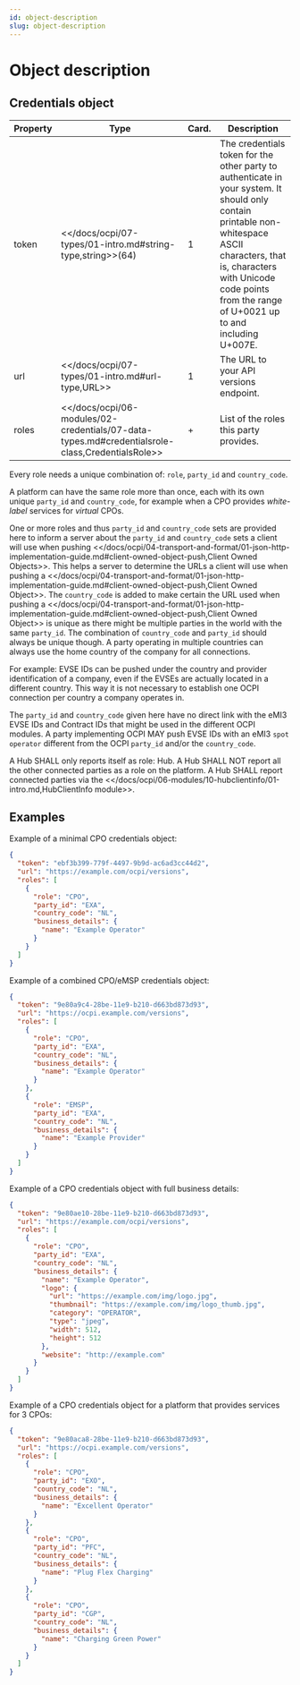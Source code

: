 ```yaml
---
id: object-description
slug: object-description
---
```

# Object description

## Credentials object

| Property | Type                                                                                                | Card. | Description                                                                                                                                                                                                                                   |
|----------|-----------------------------------------------------------------------------------------------------|-------|-----------------------------------------------------------------------------------------------------------------------------------------------------------------------------------------------------------------------------------------------|
| token    | \<\</docs/ocpi/07-types/01-intro.md#string-type,string\>\>(64)                                      | 1     | The credentials token for the other party to authenticate in your system. It should only contain printable non-whitespace ASCII characters, that is, characters with Unicode code points from the range of U+0021 up to and including U+007E. |
| url      | \<\</docs/ocpi/07-types/01-intro.md#url-type,URL\>\>                                                | 1     | The URL to your API versions endpoint.                                                                                                                                                                                                        |
| roles    | \<\</docs/ocpi/06-modules/02-credentials/07-data-types.md#credentialsrole-class,CredentialsRole\>\> | \+    | List of the roles this party provides.                                                                                                                                                                                                        |

Every role needs a unique combination of: `role`, `party_id` and `country_code`.

A platform can have the same role more than once, each with its own unique `party_id` and `country_code`, for example
when a CPO provides *white-label* services for *virtual* CPOs.

One or more roles and thus `party_id` and `country_code` sets are provided here to inform a server about the `party_id`
and `country_code` sets a client will use when pushing
\<\</docs/ocpi/04-transport-and-format/01-json-http-implementation-guide.md#client-owned-object-push,Client Owned
Objects\>\>. This helps a server to determine the URLs a client will use when pushing a
\<\</docs/ocpi/04-transport-and-format/01-json-http-implementation-guide.md#client-owned-object-push,Client Owned
Object\>\>. The `country_code` is added to make certain the URL used when pushing a
\<\</docs/ocpi/04-transport-and-format/01-json-http-implementation-guide.md#client-owned-object-push,Client Owned
Object\>\> is unique as there might be multiple parties in the world with the same `party_id`. The combination of
`country_code` and `party_id` should always be unique though. A party operating in multiple countries can always use the
home country of the company for all connections.

For example: EVSE IDs can be pushed under the country and provider identification of a company, even if the EVSEs are
actually located in a different country. This way it is not necessary to establish one OCPI connection per country a
company operates in.

The `party_id` and `country_code` given here have no direct link with the eMI3 EVSE IDs and Contract IDs that might be
used in the different OCPI modules. A party implementing OCPI MAY push EVSE IDs with an eMI3 `spot operator` different
from the OCPI `party_id` and/or the `country_code`.

A Hub SHALL only reports itself as role: Hub. A Hub SHALL NOT report all the other connected parties as a role on the
platform. A Hub SHALL report connected parties via the
\<\</docs/ocpi/06-modules/10-hubclientinfo/01-intro.md,HubClientInfo module\>\>.

## Examples

Example of a minimal CPO credentials object:

```json
{
  "token": "ebf3b399-779f-4497-9b9d-ac6ad3cc44d2",
  "url": "https://example.com/ocpi/versions",
  "roles": [
    {
      "role": "CPO",
      "party_id": "EXA",
      "country_code": "NL",
      "business_details": {
        "name": "Example Operator"
      }
    }
  ]
}
```

Example of a combined CPO/eMSP credentials object:

```json
{
  "token": "9e80a9c4-28be-11e9-b210-d663bd873d93",
  "url": "https://ocpi.example.com/versions",
  "roles": [
    {
      "role": "CPO",
      "party_id": "EXA",
      "country_code": "NL",
      "business_details": {
        "name": "Example Operator"
      }
    },
    {
      "role": "EMSP",
      "party_id": "EXA",
      "country_code": "NL",
      "business_details": {
        "name": "Example Provider"
      }
    }
  ]
}
```

Example of a CPO credentials object with full business details:

```json
{
  "token": "9e80ae10-28be-11e9-b210-d663bd873d93",
  "url": "https://example.com/ocpi/versions",
  "roles": [
    {
      "role": "CPO",
      "party_id": "EXA",
      "country_code": "NL",
      "business_details": {
        "name": "Example Operator",
        "logo": {
          "url": "https://example.com/img/logo.jpg",
          "thumbnail": "https://example.com/img/logo_thumb.jpg",
          "category": "OPERATOR",
          "type": "jpeg",
          "width": 512,
          "height": 512
        },
        "website": "http://example.com"
      }
    }
  ]
}
```

Example of a CPO credentials object for a platform that provides services for 3 CPOs:

```json
{
  "token": "9e80aca8-28be-11e9-b210-d663bd873d93",
  "url": "https://ocpi.example.com/versions",
  "roles": [
    {
      "role": "CPO",
      "party_id": "EXO",
      "country_code": "NL",
      "business_details": {
        "name": "Excellent Operator"
      }
    },
    {
      "role": "CPO",
      "party_id": "PFC",
      "country_code": "NL",
      "business_details": {
        "name": "Plug Flex Charging"
      }
    },
    {
      "role": "CPO",
      "party_id": "CGP",
      "country_code": "NL",
      "business_details": {
        "name": "Charging Green Power"
      }
    }
  ]
}
```
